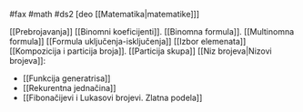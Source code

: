 #fax #math #ds2 [deo [[Matematika|matematike]]]
$\:$

[[Prebrojavanja]]
[[Binomni koeficijenti]]. [[Binomna formula]]. [[Multinomna formula]]
[[Formula uključenja-isključenja]]
[[Izbor elemenata]]
[[Kompozicija i particija broja]]. [[Particija skupa]]
[[Niz brojeva|Nizovi brojeva]]:
-	[[Funkcija generatrisa]]
-	[[Rekurentna jednačina]]
-	[[Fibonačijevi i Lukasovi brojevi. Zlatna podela]]